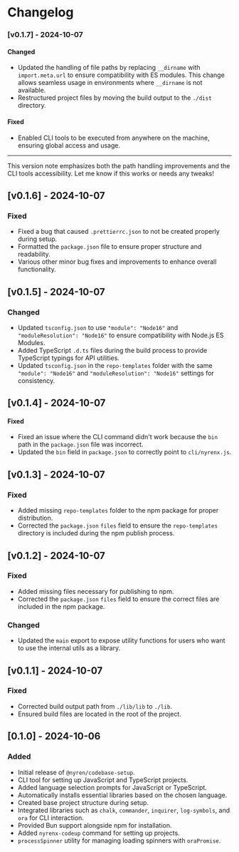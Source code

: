 # Changelog

### [v0.1.7] - 2024-10-07

#### Changed
- Updated the handling of file paths by replacing `__dirname` with `import.meta.url` to ensure compatibility with ES modules. This change allows seamless usage in environments where `__dirname` is not available.
- Restructured project files by moving the build output to the `./dist` directory.
  
#### Fixed
- Enabled CLI tools to be executed from anywhere on the machine, ensuring global access and usage.

---

This version note emphasizes both the path handling improvements and the CLI tools accessibility. Let me know if this works or needs any tweaks!

## [v0.1.6] - 2024-10-07

### Fixed
- Fixed a bug that caused `.prettierrc.json` to not be created properly during setup.
- Formatted the `package.json` file to ensure proper structure and readability.
- Various other minor bug fixes and improvements to enhance overall functionality.

## [v0.1.5] - 2024-10-07

### Changed
- Updated `tsconfig.json` to use `"module": "Node16"` and `"moduleResolution": "Node16"` to ensure compatibility with Node.js ES Modules.
- Added TypeScript `.d.ts` files during the build process to provide TypeScript typings for API utilities.
- Updated `tsconfig.json` in the `repo-templates` folder with the same `"module": "Node16"` and `"moduleResolution": "Node16"` settings for consistency.

## [v0.1.4] - 2024-10-07

#### Fixed
- Fixed an issue where the CLI command didn't work because the `bin` path in the `package.json` file was incorrect.
- Updated the `bin` field in `package.json` to correctly point to `cli/nyrenx.js`.

## [v0.1.3] - 2024-10-07

### Fixed
- Added missing `repo-templates` folder to the npm package for proper distribution.
- Corrected the `package.json` `files` field to ensure the `repo-templates` directory is included during the npm publish process.

## [v0.1.2] - 2024-10-07

### Fixed
- Added missing files necessary for publishing to npm.
- Corrected the `package.json` `files` field to ensure the correct files are included in the npm package.

### Changed
- Updated the `main` export to expose utility functions for users who want to use the internal utils as a library.

## [v0.1.1] - 2024-10-07

### Fixed
- Corrected build output path from `./lib/lib` to `./lib`.
- Ensured build files are located in the root of the project.

## [0.1.0] - 2024-10-06

### Added
- Initial release of `@nyren/codebase-setup`.
- CLI tool for setting up JavaScript and TypeScript projects.
- Added language selection prompts for JavaScript or TypeScript.
- Automatically installs essential libraries based on the chosen language.
- Created base project structure during setup.
- Integrated libraries such as `chalk`, `commander`, `inquirer`, `log-symbols`, and `ora` for CLI interaction.
- Provided Bun support alongside npm for installation.
- Added `nyrenx-codeup` command for setting up projects.
- `processSpinner` utility for managing loading spinners with `oraPromise`.